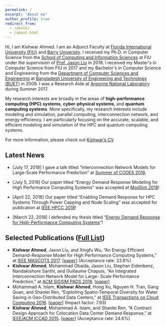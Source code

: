 ```yaml
---
permalink: /
excerpt: "About me"
author_profile: true
redirect_from: 
  - /about/
  - /about.html
---
```


Hi, I am Kishwar Ahmed. I am an Adjunct Faculty at [Florida International
University (FIU)](https://www.fiu.edu) and [Barry University](https://www.barry.edu/). I received my Ph.D. in Computer Science from the
[School of Computing and Information
Sciences](https://www.cis.fiu.edu) at FIU under the supervision of [Prof.
Jason Liu](https://people.cis.fiu.edu/liux/) in 2018.  I received my
Master's in Computer Science from FIU in 2017 and my Bachelor's in
Computer Science and Engineering from the [Department of Computer
Sciences and Engineering](http://cse.buet.ac.bd) at [Bangladesh
University of Engineering and Technology (BUET)](http://buet.ac.bd) in 2009. I was a Research Aide at [Argonne National Laboratory](https://www.anl.gov/) during Summer 2017. 

My research interests are broadly in the areas of **high-performance
computing (HPC) systems**, **cyber-physical systems**, and **quantum computing
systems**. More specifically, my research interests include modeling and simulation, parallel computing, interconnection network, and energy-efficiency. I am particularly focusing on the accurate, scalable, and efficient modeling and simulation of the HPC and quantum computing systems.

For more information, please check out [Kishwar’s CV](https://kishwarbd.github.io/files/kishwar-cv.pdf).

## Latest News
* [July 17, 2018] I gave a talk titled “Interconnection Network Models for Large-Scale Performance Prediction” at [Summer of CODES 2018](https://press3.mcs.anl.gov/summerofcodes2018/).

* [July 5, 2018] Our paper titled “Energy Demand Response Modeling for High Performance Computing Systems” was accepted at [ModSim 2018](https://www.bnl.gov/modsim2018/)!

* [April 22, 2018] Our paper titled “Enabling Demand Response for HPC Systems Through Power Capping and Node Scaling” was accepted for publication at [IEEE HPCC 2018](https://cse.stfx.ca/~hpcc2018/)! 

* [March 22, 2018] I defended my thesis titled “[Energy Demand Response for High-Performance Computing Systems](http://digitalcommons.fiu.edu/etd/3569/)”!


## Selected Publications ([Full List](https://kishwarbd.github.io/publications/))
*  **Kishwar Ahmed**, Jason Liu, and Xingfu Wu, “An Energy Efficient Demand-Response Model for High Performance Computing Systems,” at [IEEE MASCOTS 2017](https://mascots2017.cs.ucalgary.ca/). [[paper](https://ieeexplore.ieee.org/document/8107444/)] (Acceptance rate: 23.8%)
* **Kishwar Ahmed**, Mohammad Obaida, Jason Liu, Stephan Eidenbenz, Nandakishore Santhi, and Guillaume Chapuis, “An Integrated Interconnection Network Model for Large- Scale Performance Prediction,” at [ACM SIGSIM PADS 2016](https://www.acm-sigsim-pads.org/). [[paper](https://dl.acm.org/citation.cfm?id=2901396)]
* Mohammad A. Islam, **Kishwar Ahmed**, Hong Xu, Nguyen H. Tran, Gang Quan, and Shaolei Ren, “Exploiting Spatio-Temporal Diversity for Water Saving in Geo-Distributed Data Centers,” at [IEEE Transactions on Cloud Computing 2016](https://www.computer.org/web/tcc). [[paper](https://ieeexplore.ieee.org/document/7420641/)] (Impact factor: 7.93)
* **Kishwar Ahmed**, Mohammad A. Islam, and Shaolei Ren, “A Contract Design Approach for Colocation Data Center Demand Response,” at [IEEE/ACM ICCAD 2015](https://iccad.com/). [[paper](https://ieeexplore.ieee.org/document/7372629/)] (Acceptance rate: 24.6%)

  
